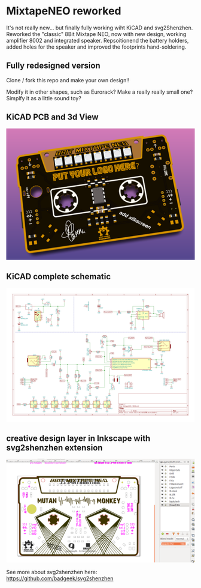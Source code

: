 # MixtapeNEO reworked
It's not really new... but finally fully working wiht KiCAD and svg2Shenzhen.
Reworked the "classic" 8Bit Mixtape NEO, now with new design, working amplifier 8002 and integrated speaker. Repsoitionend the battery holders, added holes for the speaker and improved the footprints hand-soldering.

## Fully redesigned version

Clone / fork this repo and make your own design!!

Modify it in other shapes, such as Eurorack? Make a really really small one? Simplfy it as a little sound toy?

## KiCAD PCB and 3d View

![](https://github.com/8BitMixtape/8Bitmixtape_reworked/raw/master/photos/8Bitmixtape_exampleDesign.png)

## KiCAD complete schematic

![](https://github.com/8BitMixtape/MutanMonkey_Mixtape3000/raw/master/photos/schematics_v32.jpg)


## creative design layer in Inkscape with svg2shenzhen extension

![](https://github.com/8BitMixtape/MutanMonkey_Mixtape3000/raw/master/photos/inkscape_layers.png)

See more about svg2shenzhen here: https://github.com/badgeek/svg2shenzhen
